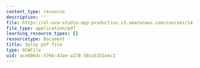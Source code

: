 ```yaml
---
content_type: resource
description: ''
file: https://ol-ocw-studio-app-production.s3.amazonaws.com/courses/14-01-principles-of-microeconomics-fall-2018/ace8064c576643aea27858ca5351e4c3_BF1ZtGIjTik.pdf
file_type: application/pdf
learning_resource_types: []
resourcetype: Document
title: 3play pdf file
type: OCWFile
uid: ace8064c-5766-43ae-a278-58ca5351e4c3
---
```

